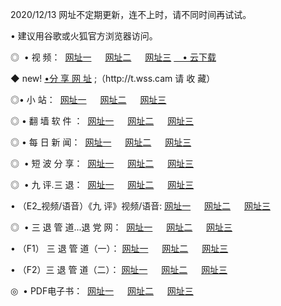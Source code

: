 <p>2020/12/13 网址不定期更新，连不上时，请不同时间再试试。
<p>• 建议用谷歌或火狐官方浏览器访问。
<p>◎  • 视 频： 
<a href="http://heu.guitarhaven.com/" target="_blank">网址一</a> 　 
<a href="http://hrk.guitarhaven.com/" target="_blank">网址二</a> 　 
<a href="http://hrk.guitarhaven.com/b.html" target="_blank">网址三</a>
<a href="https://yadi.sk/d/d0sUeAOpal3njw" target="_blank">　• 云下载 </a></p>
<p>◆ new! <a href="http://hut.guitarhaven.com/a.html">•分 享 网 址</a> ;（http://t.wss.cam 请 收 藏） </p>

<p>◎•  小 站：  
<a href="http://heu.guitarhaven.com/f.html" target="_blank">网址一</a> 　 
<a href="http://hrk.guitarhaven.com/h.html" target="_blank">网址二</a> 　 
<a href="http://hrk.guitarhaven.com/k/" target="_blank">网址三</a></p><p>

<p>◎  • 翻 墙 软 件 ：  
<a href="http://heu.guitarhaven.com/ff/" target="_blank">网址一</a> 　 
<a href="http://hrk.guitarhaven.com/s/read/a1_nd.html" target="_blank">网址二</a> 　 
<a href="http://hrk.guitarhaven.com/ff/index.html" target="_blank">网址三</a></p>
<p>◎  • 每 日 新 闻：  
<a href="http://heu.guitarhaven.com/day/" target="_blank">网址一</a> 　 
<a href="http://hrk.guitarhaven.com/day/" target="_blank">网址二</a> 　 
<a href="http://hrk.guitarhaven.com/day/index.html" target="_blank">网址三</a></p>
<p>◎   • 短 波 分 享：  
<a href="http://heu.guitarhaven.com/h/" target="_blank">网址一</a> 　 
<a href="http://hrk.guitarhaven.com/h/" target="_blank">网址二</a> 　 
<a href="http://hrk.guitarhaven.com/h/index.html" target="_blank">网址三</a></p>
<p>◎   • 九 评.三 退：  
<a href="http://heu.guitarhaven.com/t/" target="_blank">网址一</a> 　 
<a href="http://hrk.guitarhaven.com/v2/index.html" target="_blank">网址二</a> 　 
<a href="http://hrk.guitarhaven.com/tt/index.html" target="_blank">网址三</a> 　</p>
<p>  • （E2_视频/语音）《九 评》视频/语音: 
<a href="http://hrk.guitarhaven.com/7738.html" target="_blank">网址一</a> 　 
<a href="http://hrk.guitarhaven.com/7614.html" target="_blank">网址二</a> 　 
<a href="http://hrk.guitarhaven.com/7633.html" target="_blank">网址三</a></p>
<p>◎   • 三 退 管 道...退 党 网：  
<a href="http://heu.guitarhaven.com/go/td1.html" target="_blank">网址一</a> 　 
<a href="http://hrk.guitarhaven.com/go/td2.html" target="_blank">网址二</a> 　 
<a href="http://hrk.guitarhaven.com/go/td3.html" target="_blank">网址三</a></p>
<p>  • （F1） 三 退 管 道（一）： 
<a href="http://heu.guitarhaven.com/dd/" target="_blank">网址一</a> 　 
<a href="http://hrk.guitarhaven.com/s/read/a1_tdx.html" target="_blank">网址二</a> 　 
<a href="http://hrk.guitarhaven.com/dd/" target="_blank">网址三</a></p>
<p>  • （F2）三 退 管 道（二）： 
<a href="http://hrk.guitarhaven.com/d/" target="_blank">网址一</a> 　 
<a href="http://heu.guitarhaven.com/d/index.html" target="_blank">网址二</a> 　 
<a href="http://hrk.guitarhaven.com/d/" target="_blank">网址三</a></p>
<p>◎   • PDF电子书：  
<a href="http://heu.guitarhaven.com/p/" target="_blank">网址一</a> 　 
<a href="http://hrk.guitarhaven.com/p/index.html" target="_blank">网址二</a> 　 
<a href="http://hrk.guitarhaven.com/p/" target="_blank">网址三</a></p>
